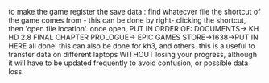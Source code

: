 to make the game register the save data :
find whatecver file the shortcut of the game comes from - this can be done by right- clicking the shortcut, then 'open file location'.
once open, PUT IN ORDER OF: DOCUMENTS-> KH HD 2.8 FINAL CHAPTER PROLOGUE-> EPIC GAMES STORE->1638->PUT IN HERE
all done! this can also be done for kh3, and others.
this is a useful to transfer data on different laptops WITHOUT losing your progress, although it will have to be updated frequently to avoid confusion, or possible data loss.
